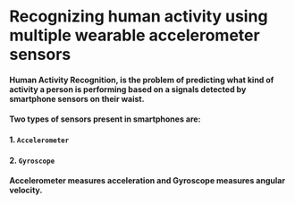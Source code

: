 # Recognizing human activity using multiple wearable accelerometer sensors
#### Human Activity Recognition, is the problem of predicting what kind of activity a person is performing based on a signals detected by smartphone sensors on their waist.
#### Two types of sensors present in smartphones are:
#### 1. `Accelerometer`
#### 2. `Gyroscope`
#### Accelerometer measures acceleration and Gyroscope measures angular velocity.
